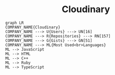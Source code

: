 <h1 align="center">Cloudinary</h1>

```mermaid
graph LR
COMPANY_NAME{Cloudinary}
COMPANY_NAME ---> U{Users} ---> UN[16]
COMPANY_NAME ---> R{Repositories} ---> RN[157]
COMPANY_NAME ---> G{Gists} ---> GN[51]
COMPANY_NAME ---> ML{Most Used<br>Languages}
ML --> JavaScript
ML --> HTML
ML --> C++
ML --> Ruby
ML --> TypeScript
```
